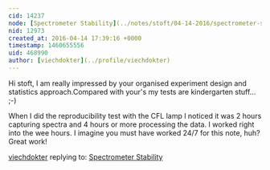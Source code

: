 ```yaml
---
cid: 14237
node: [Spectrometer Stability](../notes/stoft/04-14-2016/spectrometer-stability)
nid: 12973
created_at: 2016-04-14 17:39:16 +0000
timestamp: 1460655556
uid: 468990
author: [viechdokter](../profile/viechdokter)
---
```


Hi stoft, I am really impressed by your organised experiment design and statistics approach.Compared with your's my tests are kindergarten stuff...  ;-)

When I did the reproducibility test with the CFL lamp I noticed it was 2 hours capturing spectra and 4 hours or more processing the data. I worked right into the wee hours. I imagine you must have worked 24/7 for this note, huh? Great work!

[viechdokter](../profile/viechdokter) replying to: [Spectrometer Stability](../notes/stoft/04-14-2016/spectrometer-stability)

